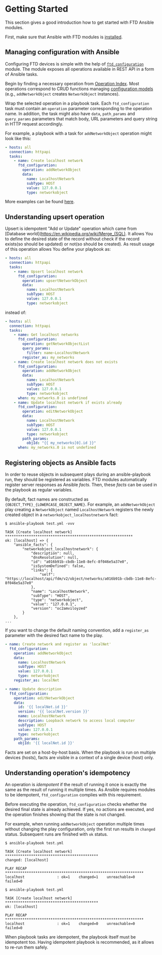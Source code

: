 # Getting Started

This section gives a good introduction how to get started with FTD Ansible modules. 

First, make sure that Ansible with FTD modules is [installed](./installation_guide.md).

## Managing configuration with Ansible

Configuring FTD devices is simple with the help of [`ftd_configuration`](https://docs.ansible.com/ansible/latest/modules/ftd_configuration_module.html)
module. The module exposes all operations available in REST API in a form of Ansible tasks.

Begin by finding a necessary operation from [Operation Index](operations/index.md). Most operations correspond to CRUD 
functions managing [configuration models](models/index.md) (e.g., `addNetworkObject` creates `NetworkObject` instances).

Wrap the selected operation in a playbook task. Each `ftd_configuration` task must contain an `operation` parameter 
corresponding to the operation name. In addition, the task might also have `data`, `path_params` and `query_params`
parameters that match body, URL parameters and query string in HTTP request accordingly.

For example, a playbook with a task for `addNetworkObject` operation might look like this:

```yaml
- hosts: all
  connection: httpapi
  tasks:
    - name: Create localhost network
      ftd_configuration:
        operation: addNetworkObject
        data:
          name: LocalhostNetwork
          subType: HOST
          value: 127.0.0.1
          type: networkobject
```

More examples can be found [here](./examples.md).

## Understanding upsert operation

Upsert is idempotent "Add or Update" operation which came from [Database world](https://en.wikipedia.org/wiki/Merge_(SQL). 
It allows You to define the desired state of the record without check if the record exists(so should be updated) or not(so should be created). 
As result usage of this operation allows You define your playbook as:

```yaml
- hosts: all
  connection: httpapi
  tasks:
    - name: Upsert localhost network
      ftd_configuration:
        operation: upsertNetworkObject
        data:
          name: LocalhostNetwork
          subType: HOST
          value: 127.0.0.1
          type: networkobject
```

instead of:

```yaml
- hosts: all
  connection: httpapi
  tasks:
    - name: Get localhost networks
      ftd_configuration:
        operation: getNetworkObjectList
        query_params:
          filter: name~LocalhostNetwork
        register_as: my_networks
    - name: Create localhost network does not exists
      ftd_configuration:
        operation: addNetworkObject
        data:
          name: LocalhostNetwork
          subType: HOST
          value: 127.0.0.1
          type: networkobject
      when: my_networks.0 is undefined
    - name: Update localhost network if exists already
      ftd_configuration:
        operation: editNetworkObject
        data:
          name: LocalhostNetwork
          subType: HOST
          value: 127.0.0.1
          type: networkobject
        path_params:
          objId: "{{ my_networks[0].id }}"
      when: my_networks.0 is not undefined
```

## Registering objects as Ansible facts

In order to reuse objects in subsequent plays during an ansible-playbook run, they should be registered as variables. 
FTD modules automatically register server responses as Ansible _facts_. Then, these _facts_ can be used in the playbook as 
regular variables.

By default, fact names are constructed as `{OBJECT_TYPE}_{LOWERCASE_OBJECT_NAME}`. For example, an `addNetworkObject` 
play creating a `NetworkObject` named `LocalhostNetwork` registers the newly created object in a 
`networkobject_localhostnetwork` fact:

```
$ ansible-playbook test.yml -vvv

TASK [Create localhost network] ***********************************************************
ok: [localhost] => {
    "ansible_facts": {
        "networkobject_localhostnetwork": {
            "description": null,
            "dnsResolution": null,
            "id": "a016b91b-cbdb-11e8-8efc-8f046e5a37e0",
            "isSystemDefined": false,
            "links": {
                "self": "https://localhost/api/fdm/v2/object/networks/a016b91b-cbdb-11e8-8efc-8f046e5a37e0"
            },
            "name": "LocalhostNetwork",
            "subType": "HOST",
            "type": "networkobject",
            "value": "127.0.0.1",
            "version": "oc2amviloyzed"
        }
    },
...
```

If you want to change the default naming convention, add a `register_as` parameter with the desired fact name to the play.

```yaml
- name: Create network and register as 'localNet'
  ftd_configuration:
    operation: addNetworkObject
    data:
      name: LocalhostNetwork
      subType: HOST
      value: 127.0.0.1
      type: networkobject
    register_as: localNet

- name: Update description
  ftd_configuration:
    operation: editNetworkObject
    data:
      id: '{{ localNet.id }}'
      version: '{{ localNet.version }}'
      name: LocalhostNetwork
      description: Loopback network to access local computer
      subType: HOST
      value: 127.0.0.1
      type: networkobject
    path_params:
      objId: '{{ localNet.id }}'
```

Facts are set on a host-by-host basis. When the playbook is run on multiple devices (hosts), facts are 
visible in a context of a single device (host) only.

## Understanding operation's idempotency

An operation is _idempotent_ if the result of running it once is exactly the same as the result of running it 
multiple times. As Ansible requires modules to be idempotent, `ftd_configuration` complies with this requirement.

Before executing the operation, `ftd_configuration` checks whether the desired final state is already achieved. 
If yes, no actions are executed, and the operation finishes showing that the state is not changed. 

For example, when running `addNetworkObject` operation multiple times without changing the play configuration, 
only the first run results in `changed` status. Subsequent runs are finished with `ok` status.

```
$ ansible-playbook test.yml

TASK [Create localhost network] *******************************************
changed: [localhost]

PLAY RECAP ****************************************************************
localhost               : ok=1    changed=1    unreachable=0    failed=0

$ ansible-playbook test.yml

TASK [Create localhost network] *******************************************
ok: [localhost]

PLAY RECAP ****************************************************************
localhost               : ok=1    changed=0    unreachable=0    failed=0
``` 

When playbook tasks are idempotent, the playbook itself must be idempotent too. Having idempotent playbook is 
recommended, as it allows to re-run them safely.
